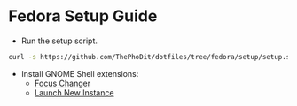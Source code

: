 # Fedora Setup Guide

- Run the setup script.
```bash
curl -s https://github.com/ThePhoDit/dotfiles/tree/fedora/setup/setup.sh | bash
```

- Install GNOME Shell extensions:
  * [Focus Changer](https://extensions.gnome.org/extension/4627/focus-changer/)
  * [Launch New Instance](https://extensions.gnome.org/extension/600/launch-new-instance/)
